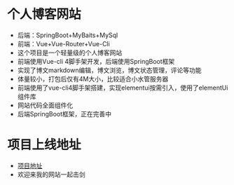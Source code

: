# 个人博客网站 
- 后端：SpringBoot+MyBaits+MySql
- 前端：Vue+Vue-Router+Vue-Cli
- 这个项目是一个轻量级的个人博客网站
- 前端使用Vue-cli 4脚手架开发，后端使用SpringBoot框架
- 实现了博文markdown编辑，博文浏览，博文状态管理，评论等功能
- 体量较小，打包后仅有4M大小，比较适合小水管服务器
- 前端使用了vue-cli4脚手架搭建，实现elementui按需引入，使用了elementUi组件库
- 网站代码全面组件化
- 后端SpringBoot框架，正在完善中
# 项目上线地址
- [项目地址](www.xuyuxiang.space)
- 欢迎来我的网站一起击剑
